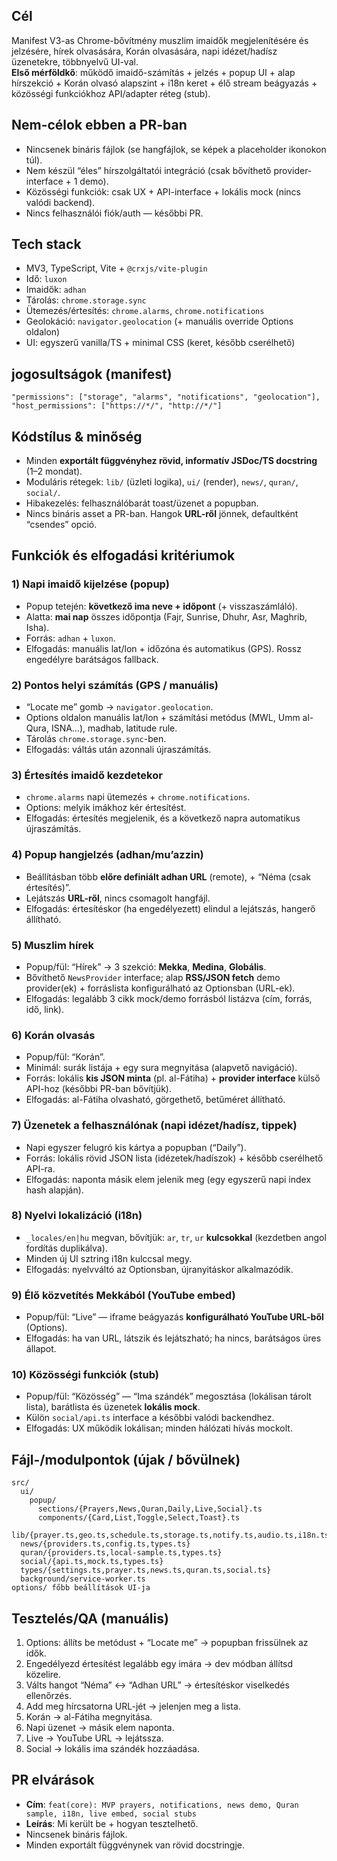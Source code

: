 ## Cél

Manifest V3-as Chrome-bővítmény muszlim imaidők megjelenítésére és jelzésére, hírek olvasására, Korán olvasására, napi idézet/hadísz üzenetekre, többnyelvű UI-val.  
**Első mérföldkő**: működő imaidő-számítás + jelzés + popup UI + alap hírszekció + Korán olvasó alapszint + i18n keret + élő stream beágyazás + közösségi funkciókhoz API/adapter réteg (stub).

## Nem-célok ebben a PR-ban

- Nincsenek bináris fájlok (se hangfájlok, se képek a placeholder ikonokon túl).
- Nem készül “éles” hírszolgáltatói integráció (csak bővíthető provider-interface + 1 demo).
- Közösségi funkciók: csak UX + API-interface + lokális mock (nincs valódi backend).
- Nincs felhasználói fiók/auth — későbbi PR.

## Tech stack

- MV3, TypeScript, Vite + `@crxjs/vite-plugin`
- Idő: `luxon`
- Imaidők: `adhan`
- Tárolás: `chrome.storage.sync`
- Ütemezés/értesítés: `chrome.alarms`, `chrome.notifications`
- Geolokáció: `navigator.geolocation` (+ manuális override Options oldalon)
- UI: egyszerű vanilla/TS + minimal CSS (keret, később cserélhető)

## jogosultságok (manifest)

```
"permissions": ["storage", "alarms", "notifications", "geolocation"],
"host_permissions": ["https://*/", "http://*/"]
```

## Kódstílus & minőség

- Minden **exportált függvényhez rövid, informatív JSDoc/TS docstring** (1–2 mondat).
- Moduláris rétegek: `lib/` (üzleti logika), `ui/` (render), `news/`, `quran/`, `social/`.
- Hibakezelés: felhasználóbarát toast/üzenet a popupban.
- Nincs bináris asset a PR-ban. Hangok **URL-ről** jönnek, defaultként “csendes” opció.

## Funkciók és elfogadási kritériumok

### 1) Napi imaidő kijelzése (popup)

- Popup tetején: **következő ima neve + időpont** (+ visszaszámláló).
- Alatta: **mai nap** összes időpontja (Fajr, Sunrise, Dhuhr, Asr, Maghrib, Isha).
- Forrás: `adhan` + `luxon`.
- Elfogadás: manuális lat/lon + időzóna és automatikus (GPS). Rossz engedélyre barátságos fallback.

### 2) Pontos helyi számítás (GPS / manuális)

- “Locate me” gomb → `navigator.geolocation`.
- Options oldalon manuális lat/lon + számítási metódus (MWL, Umm al-Qura, ISNA…), madhab, latitude rule.
- Tárolás `chrome.storage.sync`-ben.
- Elfogadás: váltás után azonnali újraszámítás.

### 3) Értesítés imaidő kezdetekor

- `chrome.alarms` napi ütemezés + `chrome.notifications`.
- Options: melyik imákhoz kér értesítést.
- Elfogadás: értesítés megjelenik, és a következő napra automatikus újraszámítás.

### 4) Popup hangjelzés (adhan/mu’azzin)

- Beállításban több **előre definiált adhan URL** (remote), + “Néma (csak értesítés)”.
- Lejátszás **URL-ről**, nincs csomagolt hangfájl.
- Elfogadás: értesítéskor (ha engedélyezett) elindul a lejátszás, hangerő állítható.

### 5) Muszlim hírek

- Popup/fül: “Hírek” → 3 szekció: **Mekka**, **Medina**, **Globális**.
- Bővíthető `NewsProvider` interface; alap **RSS/JSON fetch** demo provider(ek) + forráslista konfigurálható az Optionsban (URL-ek).
- Elfogadás: legalább 3 cikk mock/demo forrásból listázva (cím, forrás, idő, link).

### 6) Korán olvasás

- Popup/fül: “Korán”.
- Minimál: surák listája + egy sura megnyitása (alapvető navigáció).
- Forrás: lokális **kis JSON minta** (pl. al-Fátiha) + **provider interface** külső API-hoz (későbbi PR-ban bővítjük).
- Elfogadás: al-Fátiha olvasható, görgethető, betűméret állítható.

### 7) Üzenetek a felhasználónak (napi idézet/hadísz, tippek)

- Napi egyszer felugró kis kártya a popupban (“Daily”).
- Forrás: lokális rövid JSON lista (idézetek/hadíszok) + később cserélhető API-ra.
- Elfogadás: naponta másik elem jelenik meg (egy egyszerű napi index hash alapján).

### 8) Nyelvi lokalizáció (i18n)

- `_locales/en|hu` megvan, bővítjük: `ar`, `tr`, `ur` **kulcsokkal** (kezdetben angol fordítás duplikálva).
- Minden új UI sztring i18n kulccsal megy.
- Elfogadás: nyelvváltó az Optionsban, újranyitáskor alkalmazódik.

### 9) Élő közvetítés Mekkából (YouTube embed)

- Popup/fül: “Live” — iframe beágyazás **konfigurálható YouTube URL-ből** (Options).
- Elfogadás: ha van URL, látszik és lejátszható; ha nincs, barátságos üres állapot.

### 10) Közösségi funkciók (stub)

- Popup/fül: “Közösség” — “Ima szándék” megosztása (lokálisan tárolt lista), barátlista és üzenetek **lokális mock**.
- Külön `social/api.ts` interface a későbbi valódi backendhez.
- Elfogadás: UX működik lokálisan; minden hálózati hívás mockolt.

## Fájl-/modulpontok (újak / bővülnek)

```
src/
  ui/
    popup/
      sections/{Prayers,News,Quran,Daily,Live,Social}.ts
      components/{Card,List,Toggle,Select,Toast}.ts
  lib/{prayer.ts,geo.ts,schedule.ts,storage.ts,notify.ts,audio.ts,i18n.ts}
  news/{providers.ts,config.ts,types.ts}
  quran/{providers.ts,local-sample.ts,types.ts}
  social/{api.ts,mock.ts,types.ts}
  types/{settings.ts,prayer.ts,news.ts,quran.ts,social.ts}
  background/service-worker.ts
options/ főbb beállítások UI-ja
```

## Tesztelés/QA (manuális)

1. Options: állíts be metódust + “Locate me” → popupban frissülnek az idők.
2. Engedélyezd értesítést legalább egy imára → dev módban állítsd közelire.
3. Válts hangot “Néma” ↔️ “Adhan URL” → értesítéskor viselkedés ellenőrzés.
4. Add meg hírcsatorna URL-jét → jelenjen meg a lista.
5. Korán → al-Fátiha megnyitása.
6. Napi üzenet → másik elem naponta.
7. Live → YouTube URL → lejátssza.
8. Social → lokális ima szándék hozzáadása.

## PR elvárások

- **Cím**: `feat(core): MVP prayers, notifications, news demo, Quran sample, i18n, live embed, social stubs`
- **Leírás**: Mi került be + hogyan tesztelhető.
- Nincsenek bináris fájlok.
- Minden exportált függvénynek van rövid docstringje.
